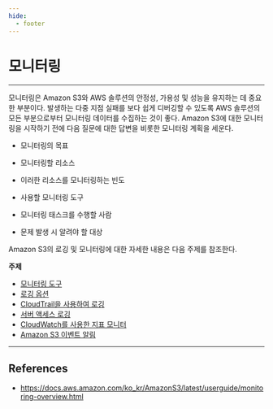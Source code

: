 ```yaml
---
hide:
  - footer
---
```


# 모니터링

---

모니터링은 Amazon S3와 AWS 솔루션의 안정성, 가용성 및 성능을 유지하는 데 중요한 부분이다. 발생하는 다중 지점 실패를 보다 쉽게 디버깅할 수 있도록 AWS 솔루션의 모든 부분으로부터 모니터링 데이터를 수집하는 것이 좋다. Amazon S3에 대한 모니터링을 시작하기 전에 다음 질문에 대한 답변을 비롯한 모니터링 계획을 세운다.

- 모니터링의 목표

- 모니터링할 리소스

- 이러한 리소스를 모니터링하는 빈도

- 사용할 모니터링 도구

- 모니터링 태스크를 수행할 사람

- 문제 발생 시 알려야 할 대상

Amazon S3의 로깅 및 모니터링에 대한 자세한 내용은 다음 주제를 참조한다.

**주제**

- [모니터링 도구](https://docs.aws.amazon.com/ko_kr/AmazonS3/latest/userguide/monitoring-automated-manual.html)
- [로깅 옵션](https://docs.aws.amazon.com/ko_kr/AmazonS3/latest/userguide/logging-with-S3.html)
- [CloudTrail을 사용하여 로깅](https://docs.aws.amazon.com/ko_kr/AmazonS3/latest/userguide/cloudtrail-logging.html)
- [서버 액세스 로깅](https://docs.aws.amazon.com/ko_kr/AmazonS3/latest/userguide/ServerLogs.html)
- [CloudWatch를 사용한 지표 모니터](https://docs.aws.amazon.com/ko_kr/AmazonS3/latest/userguide/cloudwatch-monitoring.html)
- [Amazon S3 이벤트 알림](https://docs.aws.amazon.com/ko_kr/AmazonS3/latest/userguide/NotificationHowTo.html)

---

## References

- <https://docs.aws.amazon.com/ko_kr/AmazonS3/latest/userguide/monitoring-overview.html>
